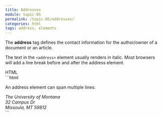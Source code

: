 ```yaml
---
title: Addresses
module: topic-05
permalink: /topic-05/addresses/
categories: html
tags: address, elements
---
```


<div class="divider-heading"></div>

The **address** tag defines the contact information for the author/owner of a document or an article.

The text in the `<address>` element usually renders in italic. Most browsers will add a line break before and after the address element.


<div class="code-heading">
  <span class="html">HTML</span>
</div>
```html
<p>An address element can span multiple lines:</p>

<address>
  The University of Montana<br />
  32 Campus Dr<br />
  Missoula, MT 59812
</address>
```


<div class="external-embed">
  <p data-height="400" data-theme-id="30567" data-slug-hash="gvxoQe" data-default-tab="html,result" data-user="Media-Ed-Online" data-pen-title="Semantic HTML, Addresses" class="codepen"></p>
</div>

